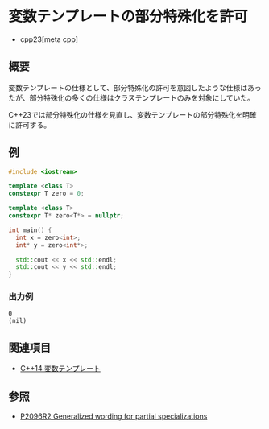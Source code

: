 # 変数テンプレートの部分特殊化を許可
* cpp23[meta cpp]

## 概要
変数テンプレートの仕様として、部分特殊化の許可を意図したような仕様はあったが、部分特殊化の多くの仕様はクラステンプレートのみを対象にしていた。

C++23では部分特殊化の仕様を見直し、変数テンプレートの部分特殊化を明確に許可する。


## 例
```cpp example
#include <iostream>

template <class T>
constexpr T zero = 0;

template <class T>
constexpr T* zero<T*> = nullptr;

int main() {
  int x = zero<int>;
  int* y = zero<int*>;

  std::cout << x << std::endl;
  std::cout << y << std::endl;
}
```

### 出力例
```
0
(nil)
```

## 関連項目
- [C++14 変数テンプレート](/lang/cpp14/variable_templates.md)


## 参照
- [P2096R2 Generalized wording for partial specializations](https://www.open-std.org/jtc1/sc22/wg21/docs/papers/2020/p2096r2.html)
